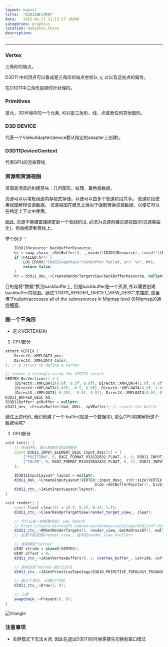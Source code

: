 ```yaml
---
layout: mypost
title:  "D3D11画三角形"
date:   2023-06-17 11:13:17 +0800
categories: graphics 
location: HangZhou,China 
description:  
---
```

---

### Vertex

三角形的端点。

D3D11 中的顶点可以看成是三角形的端点坐标(x, y, z)以及这些点的属性。

在D3D11中三角形是顺时针处理的。

### Primitives

基元，3D环境中的一个元素, 可以是三角形、线、点或者任何其他图形。

### D3D DEVICE

代表一个VideoAdapter(device要从指定的adapter上创建)。

### D3D11DeviceContext

代表GPU的渲染管线.

### 资源和资源视图

资源是场景的构建基块：几何图形、纹理、着色器数据。

资源可以以常规用途内存格式存储，以便可以由多个管道阶段共享。 管道阶段使用视图解释资源数据。 资源视图在概念上类似于强制转换资源数据，以便它可以在特定上下文中使用。

因此, 资源不能被直接绑定到一个管线阶段, 必须为资源创建资源视图(将资源类型化)，然后绑定到管线上。

举个例子：
```C++
    ID3D11Resource* backBufferResource;
    hr = swap_chain_->GetBuffer(0, __uuidof(ID3D11Resource), (void**)&backBufferResource);
    if (FAILED(hr)) {
        LOG_ERROR("IDXGISwapChain::GetBuffer failed, err: %x", hr);
        return false;
    }
    hr = d3d11_dev_->CreateRenderTargetView(backBufferResource, nullptr, &render_view_);
```
目的是将"数据"换到backbuffer上, 但是backbuffer是一个资源, 所以需要创建backbuffer的视图。通过"D3D11_RENDER_TARGET_VIEW_DESC"来描述, 这里传了nullptr(accesses all of the subresources in [Mipmap](https://zh.wikipedia.org/wiki/Mipmap) level 0)[Mipmap的通俗解释](https://www.zhihu.com/question/398101779)。

### 画一个三角形
* 定义VERTEX结构

1. CPU部分

```C++
struct VERTEX {
    DirectX::XMFLOAT3 pos;
    DirectX::XMFLOAT4 Color;
}; // a struct to define a vertex

// create a triangle using the VERTEX struct
VERTEX OurVertices[] = {
    {DirectX::XMFLOAT3{0.0f, 0.5f, 0.0f}, DirectX::XMFLOAT4(1.0f, 0.0f, 0.0f, 1.0f)},
    {DirectX::XMFLOAT3{0.45f, -0.5, 0.0f}, DirectX::XMFLOAT4(0.0f, 1.0f, 0.0f, 1.0f)},
    {DirectX::XMFLOAT3{-0.45f, -0.5f, 0.0f}, DirectX::XMFLOAT4(0.0f, 0.0f, 1.0f, 1.0f)}};
D3D11_BUFFER_DESC bd;
ID3D11Buffer* pVBuffer = nullptr;
d3d11_dev_->CreateBuffer(&bd, NULL, &pVBuffer); // create the buffer
```
通过上述代码, 我们创建了一个 buffer(就是一个数据块), 那么GPU如果解析这个数据块呢?

2. GPU部分

```C++
void init() {
    // 告诉GPU, 输入数据应该如何解析
    const D3D11_INPUT_ELEMENT_DESC input_desc[2] = {
        {"POSITION", 0, DXGI_FORMAT_R32G32B32_FLOAT, 0, 0, D3D11_INPUT_PER_VERTEX_DATA, 0},
        {"COLOR", 0, DXGI_FORMAT_R32G32B32A32_FLOAT, 0, 12, D3D11_INPUT_PER_VERTEX_DATA, 0},
    };

    ID3D11InputLayout* layout = nullptr;
    d3d11_dev_->CreateInputLayout(VERTEX::input_desc, std::size(VERTEX::input_desc),
                                        blob->GetBufferPointer(), blob->GetBufferSize(), &layout);
    d3d11_ctx_->IASetInputLayout(layout);
}

```

```C++
void render() {
    const float clear[4] = {0.f, 0.2f, 0.4f, 1.f};
    d3d11_ctx_->ClearRenderTargetView(render_target_view_, clear);

    // 为什么每一帧都要绑定: see remark
    // https://learn.microsoft.com/en-us/windows/win32/api/d3d11/nf-d3d11-id3d11devicecontext-omsetrendertargets
    d3d11_ctx_->OMSetRenderTargets(1, render_view_.GetAddressOf(), nullptr);
    // 这里不能直接&render_view_, 会导致render_view_=nullptr

    // 使用哪些"Vertex"
    UINT stride = sizeof(VERTEX);
    UINT offset = 0;
    d3d11_ctx_->IASetVertexBuffers(0, 1, &vertex_buffer_, &stride, &offset);

    // 使用这些"Vertex"画什么形状
    d3d11_ctx_->IASetPrimitiveTopology(D3D10_PRIMITIVE_TOPOLOGY_TRIANGLELIST);

    // 画三个顶点, 从第0个开始
    d3d11_ctx_->Draw(3, 0);

    // 上屏
    swapchain_->Present(0, 0);
}
```

![triangle](triangle.png)




### 注意事项

* 全屏模式下无法关闭, 因此在退出D3D11的时候需要先切换到窗口模式